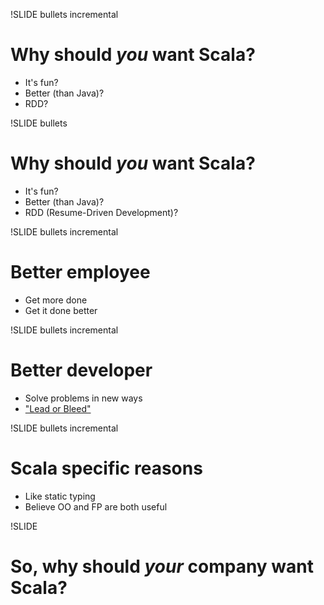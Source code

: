 !SLIDE bullets incremental
# Why should _you_ want Scala?

* It's fun? 
* Better (than Java)?
* RDD?
    

!SLIDE bullets 
# Why should _you_ want Scala?

* It's fun? 
* Better (than Java)?
* RDD (Resume-Driven Development)?

!SLIDE bullets incremental
# Better employee
* Get more done
* Get it done better

!SLIDE bullets incremental
# Better developer
* Solve problems in new ways
* ["Lead or Bleed"](http://www.pragprog.com/titles/cfcar2/the-passionate-programmer)

!SLIDE bullets incremental
# Scala specific reasons
* Like static typing
* Believe OO and FP are both useful

!SLIDE 
# So, why should *your* company want Scala?
